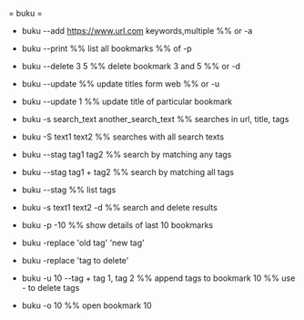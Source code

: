 = buku =

* buku --add https://www.url.com keywords,multiple
%% or -a

* buku --print
%% list all bookmarks
%% of -p

* buku --delete 3 5
%% delete bookmark 3 and 5
%% or -d

* buku --update
%% update titles form web
%% or -u

* buku --update 1
%% update title of particular bookmark

* buku -s search_text another_search_text
%% searches in url, title, tags

* buku -S text1 text2
%% searches with all search texts

* buku --stag tag1 tag2
%% search by matching any tags

* buku --stag tag1 + tag2
%% search by matching all tags

* buku --stag
%% list tags

* buku -s text1 text2 -d
%% search and delete results

* buku -p -10
%% show details of last 10 bookmarks

* buku -replace 'old tag' 'new tag'

* buku -replace 'tag to delete'

* buku -u 10 --tag + tag 1, tag 2
%% append tags to bookmark 10
%% use - to delete tags

* buku -o 10
%% open bookmark 10




